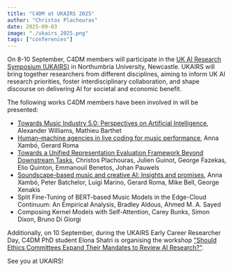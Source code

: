 ```yaml
---
title: "C4DM at UKAIRS 2025"
author: "Christos Plachouras"
date: 2025-09-03
image: "./ukairs_2025.png"
tags: ["conferences"]
---
```


On 8-10 September, C4DM members will participate in the [UK AI Research Symposium (UKAIRS)](https://www.ukairs.ac.uk/) in Northumbria University, Newcastle. UKAIRS will bring together researchers from different disciplines, aiming to inform UK AI research priorities, foster interdisciplinary collaboration, and shape discourse on delivering AI for societal and economic benefit.

The following works C4DM members have been involved in will be presented:
* [Towards Music Industry 5.0: Perspectives on Artificial Intelligence](https://hal.science/hal-04943901v1/document), Alexander Williams, Mathieu Barthet
* [Human–machine agencies in live coding for music performance](https://qmro.qmul.ac.uk/xmlui/bitstream/handle/123456789/103081/Xambo%20Sedo%20Human-machine%20agencies%20in%20live%20coding%20for%20music%20performance%202024%20Accepted.pdf?sequence=2&isAllowed=y), Anna Xambó, Gerard Roma
* [Towards a Unified Representation Evaluation Framework Beyond Downstream Tasks](https://qmro.qmul.ac.uk/xmlui/handle/123456789/106803), Christos Plachouras, Julien Guinot, George Fazekas, Elio Quinton, Emmanouil Benetos, Johan Pauwels
* [Soundscape-based music and creative AI: Insights and promises](https://qmro.qmul.ac.uk/xmlui/bitstream/handle/123456789/110219/Xambo%20Soundscape-based%20music%202025%20Accepted.pdf?sequence=2), Anna Xambó, Peter Batchelor, Luigi Marino, Gerard Roma, Mike Bell, George Xenakis
* Split Fine-Tuning of BERT-based Music Models in the Edge-Cloud Continuum: An Empirical Analysis, Bradley Aldous, Ahmed M. A. Sayed
* Composing Kernel Models with Self-Attention, Carey Bunks, Simon Dixon, Bruno Di Giorgi

Additionally, on 10 September, during the UKAIRS Early Career Researcher Day, C4DM PhD student Elona Shatri is organising the workshop ["Should Ethics Committees Expand Their Mandates to Review AI Research?"](https://www.ukairs.ac.uk/ecr-day/).

See you at UKAIRS!